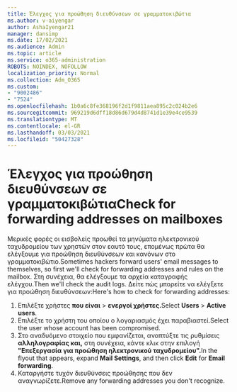 ```yaml
---
title: Έλεγχος για προώθηση διευθύνσεων σε γραμματοκιβώτια
ms.author: v-aiyengar
author: AshaIyengar21
manager: dansimp
ms.date: 17/02/2021
ms.audience: Admin
ms.topic: article
ms.service: o365-administration
ROBOTS: NOINDEX, NOFOLLOW
localization_priority: Normal
ms.collection: Adm_O365
ms.custom:
- "9002486"
- "7524"
ms.openlocfilehash: 1b0a6c8fe368196f2d1f9811aea895c2c024b2e6
ms.sourcegitcommit: 969219d6dff18d86d679d4d8741d1e39e4ce9539
ms.translationtype: MT
ms.contentlocale: el-GR
ms.lasthandoff: 03/03/2021
ms.locfileid: "50427328"
---
```

# <a name="check-for-forwarding-addresses-on-mailboxes"></a><span data-ttu-id="45610-102">Έλεγχος για προώθηση διευθύνσεων σε γραμματοκιβώτια</span><span class="sxs-lookup"><span data-stu-id="45610-102">Check for forwarding addresses on mailboxes</span></span>

<span data-ttu-id="45610-103">Μερικές φορές οι εισβολείς προωθεί τα μηνύματα ηλεκτρονικού ταχυδρομείου των χρηστών στον εαυτό τους, επομένως πρώτα θα ελέγξουμε για προώθηση διευθύνσεων και κανόνων στο γραμματοκιβώτιο.</span><span class="sxs-lookup"><span data-stu-id="45610-103">Sometimes hackers forward users' email messages to themselves, so first we'll check for forwarding addresses and rules on the mailbox.</span></span> <span data-ttu-id="45610-104">Στη συνέχεια, θα ελέγξουμε τα αρχεία καταγραφής ελέγχου.</span><span class="sxs-lookup"><span data-stu-id="45610-104">Then we'll check the audit logs.</span></span> <span data-ttu-id="45610-105">Δείτε πώς μπορείτε να ελέγξετε για προώθηση διευθύνσεων:</span><span class="sxs-lookup"><span data-stu-id="45610-105">Here's how to check for forwarding addresses:</span></span>

1. <span data-ttu-id="45610-106">Επιλέξτε χρήστες **που είναι**  >  **ενεργοί χρήστες.**</span><span class="sxs-lookup"><span data-stu-id="45610-106">Select **Users** > **Active users**.</span></span>
1. <span data-ttu-id="45610-107">Επιλέξτε το χρήστη του οποίου ο λογαριασμός έχει παραβιαστεί.</span><span class="sxs-lookup"><span data-stu-id="45610-107">Select the user whose account has been compromised.</span></span>
1. <span data-ttu-id="45610-108">Στο αναδυόμενο στοιχείο που εμφανίζεται, αναπτύξτε τις ρυθμίσεις **αλληλογραφίας και,** στη συνέχεια, κάντε κλικ στην επιλογή **"Επεξεργασία** **για προώθηση ηλεκτρονικού ταχυδρομείου".**</span><span class="sxs-lookup"><span data-stu-id="45610-108">In the flyout that appears, expand **Mail Settings**, and then click **Edit** for **Email forwarding**.</span></span>
1. <span data-ttu-id="45610-109">Καταργήστε τυχόν διευθύνσεις προώθησης που δεν αναγνωρίζετε.</span><span class="sxs-lookup"><span data-stu-id="45610-109">Remove any forwarding addresses you don't recognize.</span></span>